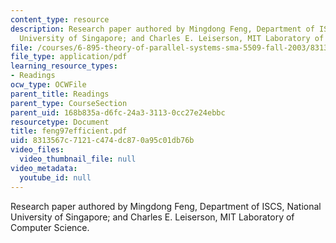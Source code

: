 ```yaml
---
content_type: resource
description: Research paper authored by Mingdong Feng, Department of ISCS, National
  University of Singapore; and Charles E. Leiserson, MIT Laboratory of Computer Science.
file: /courses/6-895-theory-of-parallel-systems-sma-5509-fall-2003/8313567c7121c474dc870a95c01db76b_feng97efficient.pdf
file_type: application/pdf
learning_resource_types:
- Readings
ocw_type: OCWFile
parent_title: Readings
parent_type: CourseSection
parent_uid: 168b835a-d6fc-24a3-3113-0cc27e24ebbc
resourcetype: Document
title: feng97efficient.pdf
uid: 8313567c-7121-c474-dc87-0a95c01db76b
video_files:
  video_thumbnail_file: null
video_metadata:
  youtube_id: null
---
```

Research paper authored by Mingdong Feng, Department of ISCS, National University of Singapore; and Charles E. Leiserson, MIT Laboratory of Computer Science.

